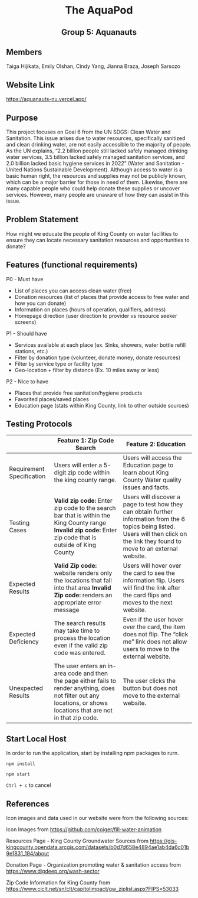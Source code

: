 <h1 align="center"> The AquaPod </h1>

<h2 align="center"> Group 5: Aquanauts </h2>

## Members 
Taiga Hijikata, Emily Olshan, Cindy Yang, Jianna Braza, Joseph Sarsozo

## Website Link 
https://aquanauts-nu.vercel.app/

## Purpose
This project focuses on Goal 6 from the UN SDGS: Clean Water and Sanitation. This issue arises due to water resources, specifically sanitized and clean drinking water, are not easily accessible to the majority of people. As the UN explains, “2.2 billion people still lacked safely managed drinking water services, 3.5 billion lacked safely managed sanitation services, and 2.0 billion lacked basic hygiene services in 2022” (Water and Sanitation - United Nations Sustainable Development). Although access to water is a basic human right, the resources and supplies may not be publicly known, which can be a major barrier for those in need of them. Likewise, there are many capable people who could help donate these supplies or uncover services. However, many people are unaware of how they can assist in this issue.


## Problem Statement
How might we educate the people of King County on water facilities to ensure they can locate necessary sanitation resources and opportunities to donate?


## Features (functional requirements)


P0 - Must have
- List of places you can access clean water (free)
- Donation resources (list of places that provide access to free water and how you can donate)
- Information on places (hours of operation, qualifiers, address)
- Homepage direction (user direction to provider vs resource seeker screens)


P1 - Should have
- Services available at each place (ex. Sinks, showers, water bottle refill stations, etc.)
- Filter by donation type (volunteer, donate money, donate resources)
- Filter by service type or facility type
- Geo-location + filter by distance (Ex. 10 miles away or less)


P2 - Nice to have
- Places that provide free sanitation/hygiene products
- Favorited places/saved places
- Education page (stats within King County, link to other outside sources)

## Testing Protocols


|               | **Feature 1: Zip Code Search** | **Feature 2: Education** |
| ------------- | ------------- | ------------- |
| Requirement Specification | Users will enter a 5-digit zip code within the king county range. | Users will access the Education page to learn about King County Water quality issues and facts. |
| Testing Cases  | **Valid zip code:** Enter zip code to the search bar that is within the King County range **Invalid zip code:** Enter zip code that is outside of King County | Users will discover a page to test how they can obtain further information from the 6 topics being listed. Users will then click on the link they found to move to an external website.|
| Expected Results  | **Valid Zip code:** website renders only the locations that fall into that area **Invalid Zip code:** renders an appropriate error message | Users will hover over the card to see the information flip. Users will find the link after the card flips and moves to the next website.|
| Expected Deficiency  | The search results may take time to process the location even if the valid zip code was entered. | Even if the user hover over the card, the item does not flip. The “click me” link does not allow users to move to the external website. |
| Unexpected Results  | The user enters an in-area code and then the page either fails to render anything, does not filter out any locations, or shows locations that are not in that zip code. | The user clicks the button but does not move to the external website. |

## Start Local Host
In order to run the application, start by installing npm packages to rurn. 

`npm install`

`npm start`

`Ctrl + c` to cancel 

## References
Icon images and data used in our website were from the following sources:

Icon Images from https://github.com/coiger/fill-water-animation

Resources Page - King County Groundwater Sources from https://gis-kingcounty.opendata.arcgis.com/datasets/b0d7d658e4894ae1ab4da6c01b9e1831_194/about

Donation Page - Organization promoting water & sanitation access from https://www.digdeep.org/wash-sector

Zip Code Information for King County from https://www.ciclt.net/sn/clt/capitolimpact/gw_ziplist.aspx?FIPS=53033
